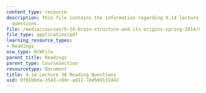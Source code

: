 ```yaml
---
content_type: resource
description: This file contains the information regarding 9.14 lecture 38 reading
  questions.
file: /media/courses/9-14-brain-structure-and-its-origins-spring-2014/9f01b6da3543c8dcad1174d569132442_MIT9_14S14_Lec38ReadQue.pdf
file_type: application/pdf
learning_resource_types:
- Readings
ocw_type: OCWFile
parent_title: Readings
parent_type: CourseSection
resourcetype: Document
title: 9.14 Lecture 38 Reading Questions
uid: 9f01b6da-3543-c8dc-ad11-74d569132442
---
```

